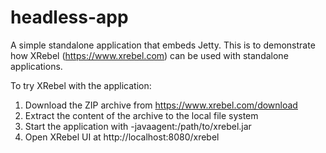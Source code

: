 # headless-app
A simple standalone application that embeds Jetty. This is to demonstrate how XRebel (https://www.xrebel.com) can be used with standalone applications.

To try XRebel with the application:
1. Download the ZIP archive from https://www.xrebel.com/download
2. Extract the content of the archive to the local file system
3. Start the application with -javaagent:/path/to/xrebel.jar
4. Open XRebel UI at http://localhost:8080/xrebel 
